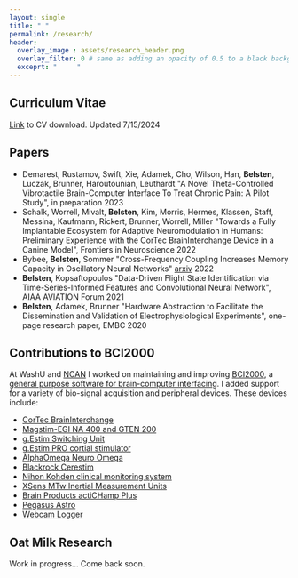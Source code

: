 ```yaml
---
layout: single
title: " "
permalink: /research/
header:
  overlay_image : assets/research_header.png
  overlay_filter: 0 # same as adding an opacity of 0.5 to a black background
  exceprt: "     "
---
```


## Curriculum Vitae
[Link](http://belsten.github.io/doc/alexanderbelsten_cv.pdf) to CV download. Updated 7/15/2024

## Papers
* Demarest, Rustamov, Swift, Xie, Adamek, Cho, Wilson, Han, **Belsten**, Luczak, Brunner, Haroutounian, Leuthardt "A Novel Theta-Controlled Vibrotactile Brain-Computer Interface To Treat Chronic Pain: A Pilot Study", in preparation 2023
* Schalk, Worrell, Mivalt, **Belsten**, Kim, Morris, Hermes, Klassen, Staff, Messina, Kaufmann, Rickert, Brunner, Worrell, Miller "Towards a Fully Implantable Ecosystem for Adaptive Neuromodulation in Humans: Preliminary Experience with the CorTec BrainInterchange Device in a Canine Model", Frontiers in Neuroscience 2022
* Bybee, **Belsten**, Sommer "Cross-Frequency Coupling Increases Memory Capacity in Oscillatory Neural Networks" [arxiv](https://arxiv.org/abs/2204.07163) 2022
* **Belsten**, Kopsaftopoulos "Data-Driven Flight State Identification via Time-Series-Informed Features and Convolutional Neural Network", AIAA AVIATION Forum 2021
* **Belsten**, Adamek, Brunner "Hardware Abstraction to Facilitate the Dissemination and Validation of Electrophysiological Experiments", one-page research paper, EMBC 2020

## Contributions to BCI2000
At WashU and [NCAN](https://www.neurotechcenter.org/) I worked on maintaining and improving
[BCI2000](https://www.bci2000.org/mediawiki/index.php/Main_Page), a [general purpose software for brain-computer interfacing](http://belsten.github.io/doc/BCI2000_A_General-Purpose_Brain-Computer.pdf). I added support for a variety of bio-signal acquisition and peripheral devices.
These devices include:
* [CorTec BrainInterchange](https://www.bci2000.org/mediawiki/index.php/CortecADC)
* [Magstim-EGI NA 400 and GTEN 200](https://www.bci2000.org/mediawiki/index.php/Contributions:AmpServerProADC)
* [g.Estim Switching Unit](https://www.bci2000.org/mediawiki/index.php/Contributions:g.EstimSwitchingUnit)
* [g.Estim PRO cortial stimulator](https://www.bci2000.org/mediawiki/index.php/Contributions:gEstimFilter)
* [AlphaOmega Neuro Omega](https://www.bci2000.org/mediawiki/index.php/Contributions:NeuroOmegaADC)
* [Blackrock Cerestim](https://www.bci2000.org/mediawiki/index.php/Contributions:CereStim)
* [Nihon Kohden clinical monitoring system](https://www.bci2000.org/mediawiki/index.php/Contributions:NihonKohdenSource)
* [XSens MTw Inertial Measurement Units](https://www.bci2000.org/mediawiki/index.php/Contributions:XsensMTwLogger)
* [Brain Products actiCHamp Plus](https://www.bci2000.org/mediawiki/index.php/Contributions:actiCHampPlus)
* [Pegasus Astro](https://www.bci2000.org/mediawiki/index.php/Contributions:PegasusAstro)
* [Webcam Logger](https://www.bci2000.org/mediawiki/index.php/Contributions:WebcamLogger)

## Oat Milk Research
Work in progress... Come back soon.
